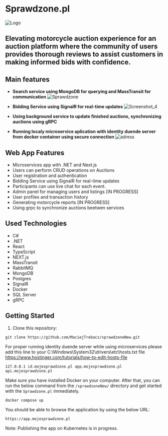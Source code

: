 # Sprawdzone.pl

![Logo](https://github.com/MaciejTrebacz/sprawdzoneNew/assets/106514256/f4c54675-df33-47d9-87e8-be96217f8a20)

## Elevating motorcycle auction experience for an auction platform where the community of users provides thorough reviews to assist customers in making informed bids with confidence.

## Main features

- **Search service using MongoDB for querying and MassTransit for communication**
  ![Sprawdzone](https://github.com/MaciejTrebacz/sprawdzoneNew/assets/106514256/8f1203ad-8cf3-4ac3-8b69-ddcbc6a54473)

- **Bidding Service using SignalR for real-time updates**
  ![Screenshot_4](https://github.com/MaciejTrebacz/sprawdzoneNew/assets/106514256/e882d544-9cc8-4cac-9d28-a3eac809f247)

- **Using background service to update finished auctions, synchronizing auctions using gRPC**
- **Running localy microservice aplication with identity duende server from docker container using secure connection**
  ![adress](https://github.com/MaciejTrebacz/sprawdzoneNew/assets/106514256/1686d1bd-0524-4d91-b56c-e0ae0e9f6736)

## Web App Features

- Microservices app with .NET and Next.js
- Users can perform CRUD operations on Auctions
- User registration and authentication
- Bidding Service using SignalR for real-time updates
- Participants can use live chat for each event.
- Admin panel for managing users and listings [IN PROGRESS]
- User profiles and transaction history
- Generating motorcycle reports [IN PROGRESS]
- Using grpc to synchronize auctions beetwen services 

## Used Technologies

- C#
- .NET
- React
- TypeScript
- NEXT.js
- MassTransit
- RabbitMQ
- MongoDB
- Postgres
- SignalR
- Docker
- SQL Server
- gRPC

## Getting Started

1. Clone this repository:

```
git clone https://github.com/MaciejTrebacz/sprawdzoneNew.git
```

For proper running identity duende server while using microservices please add this line to your C:\Windows\System32\drivers\etc\hosts.txt file 
https://www.hostinger.com/tutorials/how-to-edit-hosts-file
```
127.0.0.1 id.mojesprawdzone.pl app.mojesprawdzone.pl api.mojesprawdzone.pl
```

Make sure you have installed Docker on your computer. After that, you can run the below command from the `/sprawdzoneNew/` directory and get started with the `Sprawdzone.pl` immediately.
```gitbash
docker compose up
```

You should be able to browse the application by using the below URL:
```
https://app.mojesprawdzone.pl
```

Note: Publishing the app on Kubernetes is in progress.


